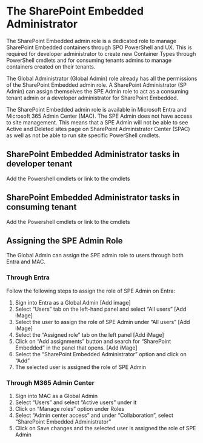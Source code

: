 # The SharePoint Embedded Administrator 

The SharePoint Embedded admin role is a dedicated role to manage SharePoint Embedded containers through SPO PowerShell and UX. This is required for developer administrator to create new Container Types through PowerShell cmdlets and for consuming tenants admins to manage containers created on their tenants. 

The Global Administrator (Global Admin) role already has all the permissions of the SharePoint Embedded admin role. A SharePoint Administrator (SP Admin) can assign themselves the SPE Admin role to act as a consuming tenant admin or a developer administrator for SharePoint Embedded. 

The SharePoint Embedded admin role is available in Microsoft Entra and Microsoft 365 Admin Center (MAC). The SPE Admin does not have access to site management. This means that a SPE Admin will not be able to see Active and Deleted sites page on SharePoint Administrator Center (SPAC) as well as not be able to run site specific PowerShell cmdlets. 

## SharePoint Embedded Administrator tasks in developer tenant
Add the Powershell cmdlets or link to the cmdlets
## SharePoint Embedded Administrator tasks in consuming tenant
Add the Powershell cmdlets or link to the cmdlets
## Assigning the SPE Admin Role 

The Global Admin can assign the SPE admin role to users through both Entra and MAC.  

### Through Entra 

Follow the following steps to assign the role of SPE Admin on Entra: 
1. Sign into Entra as a Global Admin 
[Add image]
2. Select “Users” tab on the left-hand panel and select “All users” [Add iMage]
3. Select the user to assign the role of SPE Admin under “All users” [Add iMage]
4. Select the “Assigned role” tab on the left panel [Add iMage]
5. Click on “Add assignments” button and search for “SharePoint Embedded” in the panel that opens.  [Add iMage]
6. Select the “SharePoint Embedded Administrator” option and click on “Add”
7. The selected user is assigned the role of SPE Admin

### Through M365 Admin Center

1. Sign into MAC as a Global Admin
2. Select “Users” and select “Active users” under it
3. Click on “Manage roles” option under Roles
4. Select “Admin center access” and under “Collaboration”, select “SharePoint Embedded Administrator”
5. Click on Save changes and the selected user is assigned the role of SPE Admin 
